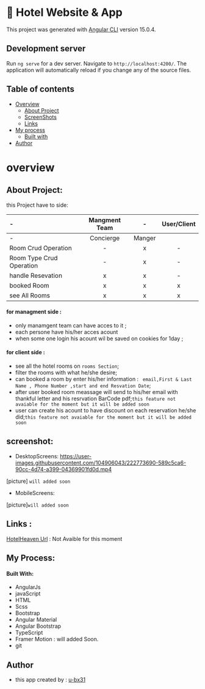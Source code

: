 # 🏨 Hotel Website & App

This project was generated with [Angular CLI](https://github.com/angular/angular-cli) version 15.0.4.
## Development server

Run `ng serve` for a dev server. Navigate to `http://localhost:4200/`. The application will automatically reload if you change any of the source files.

## Table of contents

- [Overview](#overview)
  - [About Project](#about)
  - [ScreenShots](#screenshot)
  - [Links](#links)
- [My process](#my-process)
  - [Built with](#built-with)
- [Author](#author)

# overview

## About Project:

this Project have to side:

|-| Mangment Team |-|User/Client  |
|:-----|:-----:|:-----:|:-----:|
|-|   Concierge   | Manger  |    |
|Room Crud Operation |-|x|-|
|Room Type Crud Operation |-|x|-|
|handle Resevation| x | x|-|
|booked Room|x | x | x|
|see All Rooms| x | x | x|


#### for managment side : 
- only manamgent team can have acces to it ;
- each persone have his/her acces acount
- when some one login his acount wil be saved on cookies for 1day ;

#### for client side : 
- see all the hotel rooms on `rooms Section`;
- filter the rooms with what he/she desire;
- can booked a room by enter his/her information : ` email,First & Last Name , Phone Number ,start and end Resvation Date`;
- after user booked room meassage will send to his/her email with thankful letter and his resrvation BarCode pdf;`this feature not avaiable for the moment but it will be added soon`
- user can create his acount to have discount on each reservation he/she did;`this feature not avaiable for the moment but it will be added soon`


## screenshot:
- DesktopScreens: 
https://user-images.githubusercontent.com/104906043/222773690-589c5ca6-90cc-4d74-a399-04369901fd0d.mp4

[picture] `will added soon`
- MobileScreens:

[picture]`will added soon`

## Links :
[HotelHeaven Url]('#') : Not Avaible for this moment

## My Process:
 #### Built With:
 - AngularJs
 - javaScript
 - HTML
 - Scss
 - Bootstrap
 - Angular Material
 - Angular Bootstrap
 - TypeScript 
 - Framer Motion : will added Soon.
 - git 


## Author 
- this app created by : [u-bx31](https://github.com/u-bx31)






